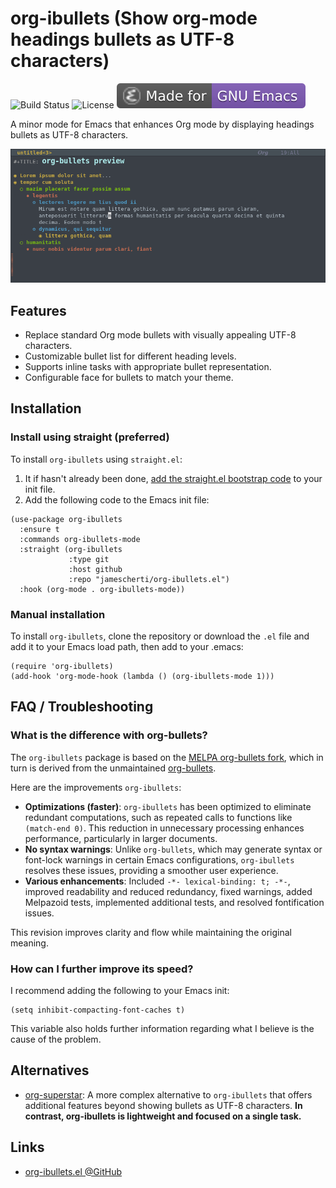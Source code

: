 # org-ibullets (Show org-mode headings bullets as UTF-8 characters)
![Build Status](https://github.com/jamescherti/org-ibullets.el/actions/workflows/ci.yml/badge.svg)
![License](https://img.shields.io/github/license/jamescherti/org-ibullets.el)
![](https://raw.githubusercontent.com/jamescherti/org-ibullets.el/main/.images/made-for-gnu-emacs.svg)

A minor mode for Emacs that enhances Org mode by displaying headings bullets as UTF-8 characters.

![screenshot](https://github.com/jamescherti/org-ibullets.el/raw/main/.images/screenshot.png)

## Features

- Replace standard Org mode bullets with visually appealing UTF-8 characters.
- Customizable bullet list for different heading levels.
- Supports inline tasks with appropriate bullet representation.
- Configurable face for bullets to match your theme.

## Installation

### Install using straight (preferred)

To install `org-ibullets` using `straight.el`:

1. It if hasn't already been done, [add the straight.el bootstrap code](https://github.com/radian-software/straight.el?tab=readme-ov-file#getting-started) to your init file.
2. Add the following code to the Emacs init file:
```emacs-lisp
(use-package org-ibullets
  :ensure t
  :commands org-ibullets-mode
  :straight (org-ibullets
             :type git
             :host github
             :repo "jamescherti/org-ibullets.el")
  :hook (org-mode . org-ibullets-mode))
```

### Manual installation

To install `org-ibullets`, clone the repository or download the `.el` file and add it to your Emacs load path, then add to your .emacs:
```
(require 'org-ibullets)
(add-hook 'org-mode-hook (lambda () (org-ibullets-mode 1)))
```

## FAQ / Troubleshooting

### What is the difference with org-bullets?

The `org-ibullets` package is based on the [MELPA org-bullets fork](https://github.com/integral-dw/org-bullets), which in turn is derived from the unmaintained [org-bullets](https://github.com/sabof/org-bullets).

Here are the improvements `org-ibullets`:
- **Optimizations (faster)**: `org-ibullets` has been optimized to eliminate redundant computations, such as repeated calls to functions like `(match-end 0)`. This reduction in unnecessary processing enhances performance, particularly in larger documents.
- **No syntax warnings**: Unlike `org-bullets`, which may generate syntax or font-lock warnings in certain Emacs configurations, `org-ibullets` resolves these issues, providing a smoother user experience.
- **Various enhancements**: Included `-*- lexical-binding: t; -*-`, improved readability and reduced redundancy, fixed warnings, added Melpazoid tests, implemented additional tests, and resolved fontification issues.

This revision improves clarity and flow while maintaining the original meaning.

### How can I further improve its speed?

I recommend adding the following to your Emacs init:
```emacs-lisp
(setq inhibit-compacting-font-caches t)
```

This variable also holds further information regarding what I believe is the cause of the problem.

## Alternatives

- [org-superstar](https://github.com/integral-dw/org-superstar-mode): A more complex alternative to `org-ibullets` that offers additional features beyond showing bullets as UTF-8 characters. **In contrast, org-ibullets is lightweight and focused on a single task.**

## Links

- [org-ibullets.el @GitHub](https://github.com/jamescherti/org-ibullets.el)
